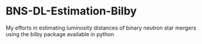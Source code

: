 # BNS-DL-Estimation-Bilby
My efforts in estimating luminosity distances of binary neutron star mergers using the bilby package available in python
